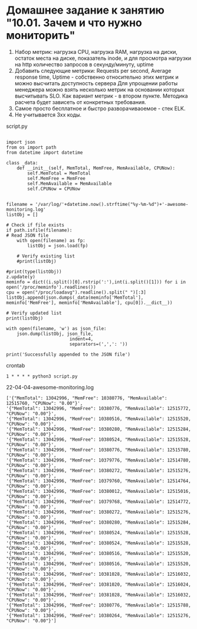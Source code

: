 # Домашнее задание к занятию "10.01. Зачем и что нужно мониторить"  
1. Набор метрик: нагрузка СPU, нагрузка RAM, нагрузка на диски, остаток места на диске, показатель inode, и для просмотра нагрузки на http количество запросов в секунду/минуту, uptime
1. Добавить следующие метрики: Requests per second, Average response time, Uptime - собственно относительно этих метрик и можно высчитать доступность сервера
Для упрощении работы менеджера можно взять несколько метрик на основании которых высчитывать SLO. Как вариант метрик - в втором пункте. Методика расчета будет зависеть от конкретных требования.  
1. Самое просто бесплатное и быстро разворачиваоемое - стек ELK.
1. Не учитывается 3xx коды.


script.py

```

import json
from os import path
from datetime import datetime

class _data:
    def __init__(self, MemTotal, MemFree, MemAvailable, CPUNow):
        self.MemTotal = MemTotal
        self.MemFree = MemFree
        self.MemAvailable = MemAvailable
        self.CPUNow = CPUNow


filename = '/var/log/'+datetime.now().strftime("%y-%m-%d")+'-awesome-monitoring.log'
listObj = []
 
# Check if file exists
if path.isfile(filename):
# Read JSON file
    with open(filename) as fp:
        listObj = json.load(fp)
    
    # Verify existing list
    #print(listObj)

#print(type(listObj))
z.update(y)
meminfo = dict((i.split()[0].rstrip(':'),int(i.split()[1])) for i in open('/proc/meminfo').readlines())
cpu = open("/proc/loadavg").readline().split(" ")[:3]
listObj.append(json.dumps(_data(meminfo['MemTotal'], meminfo['MemFree'], meminfo['MemAvailable'], cpu[0]).__dict__))
 
# Verify updated list
print(listObj)
 
with open(filename, 'w') as json_file:
    json.dump(listObj, json_file, 
                        indent=4,  
                        separators=(',',': '))
 
print('Successfully appended to the JSON file')

```

crontab
```
1 * * * * python3 script.py
```

22-04-04-awesome-monitoring.log

```
['{"MemTotal": 13042996, "MemFree": 10380776, "MemAvailable": 12515760, "CPUNow": "0.00"}', 
'{"MemTotal": 13042996, "MemFree": 10380776, "MemAvailable": 12515772, "CPUNow": "0.00"}', 
'{"MemTotal": 13042996, "MemFree": 10380516, "MemAvailable": 12515520, "CPUNow": "0.00"}',
'{"MemTotal": 13042996, "MemFree": 10380280, "MemAvailable": 12515284, "CPUNow": "0.00"}',
'{"MemTotal": 13042996, "MemFree": 10380524, "MemAvailable": 12515528, "CPUNow": "0.00"}', 
'{"MemTotal": 13042996, "MemFree": 10380776, "MemAvailable": 12515780, "CPUNow": "0.00"}', 
'{"MemTotal": 13042996, "MemFree": 10379776, "MemAvailable": 12514780, "CPUNow": "0.00"}', 
'{"MemTotal": 13042996, "MemFree": 10380272, "MemAvailable": 12515276, "CPUNow": "0.00"}', 
'{"MemTotal": 13042996, "MemFree": 10379760, "MemAvailable": 12514764, "CPUNow": "0.00"}', 
'{"MemTotal": 13042996, "MemFree": 10380012, "MemAvailable": 12515016, "CPUNow": "0.00"}', 
'{"MemTotal": 13042996, "MemFree": 10379768, "MemAvailable": 12514772, "CPUNow": "0.00"}',
'{"MemTotal": 13042996, "MemFree": 10380272, "MemAvailable": 12515276, "CPUNow": "0.00"}',
'{"MemTotal": 13042996, "MemFree": 10380280, "MemAvailable": 12515284, "CPUNow": "0.00"}', 
'{"MemTotal": 13042996, "MemFree": 10380524, "MemAvailable": 12515528, "CPUNow": "0.00"}', 
'{"MemTotal": 13042996, "MemFree": 10380524, "MemAvailable": 12515528, "CPUNow": "0.00"}', 
'{"MemTotal": 13042996, "MemFree": 10380516, "MemAvailable": 12515520, "CPUNow": "0.00"}', 
'{"MemTotal": 13042996, "MemFree": 10380516, "MemAvailable": 12515520, "CPUNow": "0.00"}', 
'{"MemTotal": 13042996, "MemFree": 10381028, "MemAvailable": 12516032, "CPUNow": "0.00"}',
'{"MemTotal": 13042996, "MemFree": 10381020, "MemAvailable": 12516024, "CPUNow": "0.00"}', 
'{"MemTotal": 13042996, "MemFree": 10381028, "MemAvailable": 12516032, "CPUNow": "0.00"}', 
'{"MemTotal": 13042996, "MemFree": 10380776, "MemAvailable": 12515788, "CPUNow": "0.00"}', 
'{"MemTotal": 13042996, "MemFree": 10380264, "MemAvailable": 12515276, "CPUNow": "0.00"}']

```
